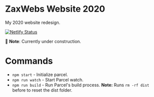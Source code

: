 # ZaxWebs Website 2020
My 2020 website redesign.

[![Netlify Status](https://api.netlify.com/api/v1/badges/9804e119-8a43-4c5e-86b9-1aeaba1fdf40/deploy-status)](https://app.netlify.com/sites/zaxwebs/deploys)

👷 **Note**: Currently under construction.

# Commands
* ```npm start``` - Initialize parcel.
* ```npm run watch``` - Start Parcel watch.
* ```npm run build``` - Run Parcel's build process. **Note:** Runs ```rm -rf dist``` before to reset the dist folder.
